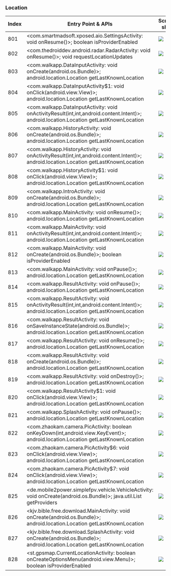 ### Location
| Index | Entry Point & APIs | Screen shot | Resource id | Label |
| ------------- | ------------- | ------------- |-------------|-------------|
| 801 | <com.smartmadsoft.xposed.aio.SettingsActivity: void onResume()>; boolean isProviderEnabled | ![](D:\COSMOS\output\py\Play_win8\Libraries_Demo\com.smartmadsoft.xposed.aio\com.smartmadsoft.xposed.aio.SettingsActivity.png) |  | |
| 802 | <com.thedroiddev.android.radar.RadarActivity: void onResume()>; void requestLocationUpdates | ![](D:\COSMOS\output\py\Play_win8\Libraries_Demo\com.thedroiddev.android.radar\com.thedroiddev.android.radar.RadarActivity.png) |  | |
| 803 | <com.walkapp.DataInputActivity: void onCreate(android.os.Bundle)>; android.location.Location getLastKnownLocation | ![](D:\COSMOS\output\py\Play_win8\Libraries_Demo\com.walkapp\com.walkapp.DataInputActivity.png) |  | |
| 804 | <com.walkapp.DataInputActivity$1: void onClick(android.view.View)>; android.location.Location getLastKnownLocation | ![](D:\COSMOS\output\py\Play_win8\Libraries_Demo\com.walkapp\com.walkapp.DataInputActivity.png) |  | |
| 805 | <com.walkapp.DataInputActivity: void onActivityResult(int,int,android.content.Intent)>; android.location.Location getLastKnownLocation | ![](D:\COSMOS\output\py\Play_win8\Libraries_Demo\com.walkapp\com.walkapp.DataInputActivity.png) |  | |
| 806 | <com.walkapp.HistoryActivity: void onCreate(android.os.Bundle)>; android.location.Location getLastKnownLocation | ![](D:\COSMOS\output\py\Play_win8\Libraries_Demo\com.walkapp\com.walkapp.HistoryActivity.png) |  | |
| 807 | <com.walkapp.HistoryActivity: void onActivityResult(int,int,android.content.Intent)>; android.location.Location getLastKnownLocation | ![](D:\COSMOS\output\py\Play_win8\Libraries_Demo\com.walkapp\com.walkapp.HistoryActivity.png) |  | |
| 808 | <com.walkapp.HistoryActivity$1: void onClick(android.view.View)>; android.location.Location getLastKnownLocation | ![](D:\COSMOS\output\py\Play_win8\Libraries_Demo\com.walkapp\com.walkapp.HistoryActivity.png) |  | |
| 809 | <com.walkapp.IntroActivity: void onCreate(android.os.Bundle)>; android.location.Location getLastKnownLocation | ![](D:\COSMOS\output\py\Play_win8\Libraries_Demo\com.walkapp\com.walkapp.IntroActivity.png) |  | |
| 810 | <com.walkapp.MainActivity: void onResume()>; android.location.Location getLastKnownLocation | ![](D:\COSMOS\output\py\Play_win8\Libraries_Demo\com.walkapp\com.walkapp.MainActivity.png) |  | |
| 811 | <com.walkapp.MainActivity: void onActivityResult(int,int,android.content.Intent)>; android.location.Location getLastKnownLocation | ![](D:\COSMOS\output\py\Play_win8\Libraries_Demo\com.walkapp\com.walkapp.MainActivity.png) |  | |
| 812 | <com.walkapp.MainActivity: void onCreate(android.os.Bundle)>; boolean isProviderEnabled | ![](D:\COSMOS\output\py\Play_win8\Libraries_Demo\com.walkapp\com.walkapp.MainActivity.png) |  | |
| 813 | <com.walkapp.MainActivity: void onPause()>; android.location.Location getLastKnownLocation | ![](D:\COSMOS\output\py\Play_win8\Libraries_Demo\com.walkapp\com.walkapp.MainActivity.png) |  | |
| 814 | <com.walkapp.ResultActivity: void onPause()>; android.location.Location getLastKnownLocation | ![](D:\COSMOS\output\py\Play_win8\Libraries_Demo\com.walkapp\com.walkapp.ResultActivity.png) |  | |
| 815 | <com.walkapp.ResultActivity: void onActivityResult(int,int,android.content.Intent)>; android.location.Location getLastKnownLocation | ![](D:\COSMOS\output\py\Play_win8\Libraries_Demo\com.walkapp\com.walkapp.ResultActivity.png) |  | |
| 816 | <com.walkapp.ResultActivity: void onSaveInstanceState(android.os.Bundle)>; android.location.Location getLastKnownLocation | ![](D:\COSMOS\output\py\Play_win8\Libraries_Demo\com.walkapp\com.walkapp.ResultActivity.png) |  | |
| 817 | <com.walkapp.ResultActivity: void onResume()>; android.location.Location getLastKnownLocation | ![](D:\COSMOS\output\py\Play_win8\Libraries_Demo\com.walkapp\com.walkapp.ResultActivity.png) |  | |
| 818 | <com.walkapp.ResultActivity: void onCreate(android.os.Bundle)>; android.location.Location getLastKnownLocation | ![](D:\COSMOS\output\py\Play_win8\Libraries_Demo\com.walkapp\com.walkapp.ResultActivity.png) |  | |
| 819 | <com.walkapp.ResultActivity: void onDestroy()>; android.location.Location getLastKnownLocation | ![](D:\COSMOS\output\py\Play_win8\Libraries_Demo\com.walkapp\com.walkapp.ResultActivity.png) |  | |
| 820 | <com.walkapp.ResultActivity$1: void onClick(android.view.View)>; android.location.Location getLastKnownLocation | ![](D:\COSMOS\output\py\Play_win8\Libraries_Demo\com.walkapp\com.walkapp.ResultActivity.png) |  | |
| 821 | <com.walkapp.SplashActivity: void onPause()>; android.location.Location getLastKnownLocation | ![](D:\COSMOS\output\py\Play_win8\Libraries_Demo\com.walkapp\com.walkapp.SplashActivity.png) |  | |
| 822 | <com.zhaokam.camera.PicActivity: boolean onKeyDown(int,android.view.KeyEvent)>; android.location.Location getLastKnownLocation | ![](D:\COSMOS\output\py\Play_win8\Libraries_Demo\com.zhaokam.camera\com.zhaokam.camera.PicActivity.png) |  | |
| 823 | <com.zhaokam.camera.PicActivity$6: void onClick(android.view.View)>; android.location.Location getLastKnownLocation | ![](D:\COSMOS\output\py\Play_win8\Libraries_Demo\com.zhaokam.camera\com.zhaokam.camera.PicActivity.png) |  | |
| 824 | <com.zhaokam.camera.PicActivity$7: void onClick(android.view.View)>; android.location.Location getLastKnownLocation | ![](D:\COSMOS\output\py\Play_win8\Libraries_Demo\com.zhaokam.camera\com.zhaokam.camera.PicActivity.png) |  | |
| 825 | <de.mobile2power.simplefpv.vehicle.VehicleActivity: void onCreate(android.os.Bundle)>; java.util.List getProviders | ![](D:\COSMOS\output\py\Play_win8\Libraries_Demo\de.mobile2power.simplefpv\de.mobile2power.simplefpv.vehicle.VehicleActivity.png) |  | |
| 826 | <kjv.bible.free.download.MainActivity: void onCreate(android.os.Bundle)>; android.location.Location getLastKnownLocation | ![](D:\COSMOS\output\py\Play_win8\Libraries_Demo\kjv.bible.free.download\kjv.bible.free.download.MainActivity.png) |  | |
| 827 | <kjv.bible.free.download.SplashActivity: void onCreate(android.os.Bundle)>; android.location.Location getLastKnownLocation | ![](D:\COSMOS\output\py\Play_win8\Libraries_Demo\kjv.bible.free.download\kjv.bible.free.download.SplashActivity.png) |  | |
| 828 | <st.gpsmap.CurrentLocationActivity: boolean onCreateOptionsMenu(android.view.Menu)>; boolean isProviderEnabled | ![](D:\COSMOS\output\py\Play_win8\Libraries_Demo\st.gpsmap\st.gpsmap.CurrentLocationActivity.png) |  | |
